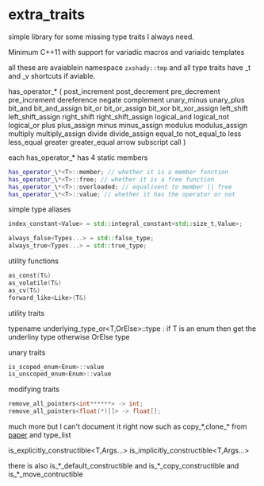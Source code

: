 # extra_traits

simple library for some missing type traits I always need.

Minimum C++11 with support for variadic macros and variaidc templates

all these are avaiablein namespace `zxshady::tmp` and all type traits have _t and _v shortcuts if aviable.


has_operator_* (
post_increment
post_decrement
pre_decrement
pre_increment
dereference
negate
complement
unary_minus
unary_plus
bit_and
bit_and_assign
bit_or
bit_or_assign
bit_xor
bit_xor_assign
left_shift
left_shift_assign
right_shift
right_shift_assign
logical_and
logical_not
logical_or
plus
plus_assign
minus
minus_assign
modulus
modulus_assign
multiply
multiply_assign
divide
divide_assign
equal_to
not_equal_to
less
less_equal
greater
greater_equal
arrow
subscript
call
)

each has_operator_\* has 4 static members

```cpp
has_operator_\*<T>::member; // whether it is a member function
has_operator_\*<T>::free; // whether it is a free function
has_operator_\*<T>::overloaded; // equalivent to member || free
has_operator_\*<T>::value; // whether it has the operator or not
```

simple type aliases


```cpp
index_constant<Value> = std::integral_constant<std::size_t,Value>;

always_false<Types...> = std::false_type;
always_true<Types...> = std::true_type;

```

utility functions

```cpp
as_const(T&)
as_volatile(T&)
as_cv(T&)
forward_like<Like>(T&)
```

utility traits


typename underlying_type_or<T,OrElse>::type : if T is an enum then get the underliny type otherwise OrElse type



unary traits
```cpp
is_scoped_enum<Enum>::value
is_unscoped_enum<Enum>::value
```

modifying traits
```cpp
remove_all_pointers<int******> -> int;
remove_all_pointers<float(*)[]> -> float[];
```




much more but I can't document it right now such as copy\_\*,clone\_\* from [paper](https://www.open-std.org/jtc1/sc22/wg21/docs/papers/2018/p1016r0.pdf) and type_list

is_explicitly_constructible<T,Args...>
is_implicitly_constructible<T,Args...>

there is also is_*_default_constructible and is\_\*\_copy_constructible and is\_\*\_move_contructible

